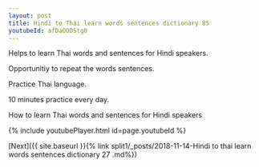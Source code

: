 ```yaml
---
layout: post
title: Hindi to Thai learn words sentences dictionary 85 
youtubeId: afDaOODStg0
---
```

 
 
Helps to learn Thai words and sentences for Hindi speakers.

Opportunitiy to repeat the words sentences. 

Practice Thai language. 
 
10 minutes practice every day. 
 
How to learn Thai words and sentences for Hindi speakers 
 
{% include youtubePlayer.html id=page.youtubeId %}
 
 
[Next]({{ site.baseurl }}{% link  split1/_posts/2018-11-14-Hindi to thai learn words sentences dictionary 27 .md%})
 
